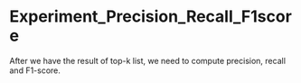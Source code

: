 # Experiment_Precision_Recall_F1score
After we have the result of top-k list, we need to compute precision, recall and F1-score.
